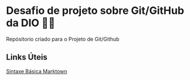 # Desafio de projeto sobre Git/GitHub da DIO 👨‍💻
Repósitorio criado para o Projeto de Git/Github

## Links Úteis
[Sintaxe Básica Marktown](https://www.markdownguide.org/basic-syntax/)
